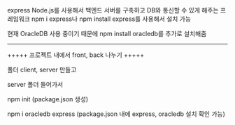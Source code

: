 express 
    Node.js를  사용해서 백엔드 서버를 구축하고 DB와 통신할 수 있게 해주는 프레임워크
    npm i express나 npm install express를 사용해서 설치 가능

현재 OracleDB 사용 중이기 때문에 npm install oracledb를 추가로 설치해줌


-----------------------------------------------------------------

+++++ 프로젝트 내에서 front, back 나누기 +++++

폴더 client, server 만들고

server 폴더 들어가서

npm init (package.json 생성)

npm i oracledb express (package.json 내에 express, oracledb 설치 확인 가능)
